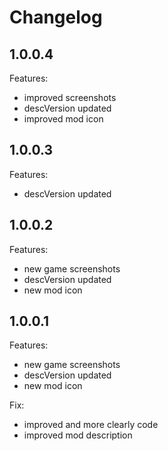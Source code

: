 # Changelog

## 1.0.0.4

Features:
- improved screenshots
- descVersion updated
- improved mod icon

## 1.0.0.3

Features:
- descVersion updated

## 1.0.0.2

Features:
- new game screenshots
- descVersion updated
- new mod icon

## 1.0.0.1

Features:
- new game screenshots
- descVersion updated
- new mod icon

Fix:
- improved and more clearly code
- improved mod description